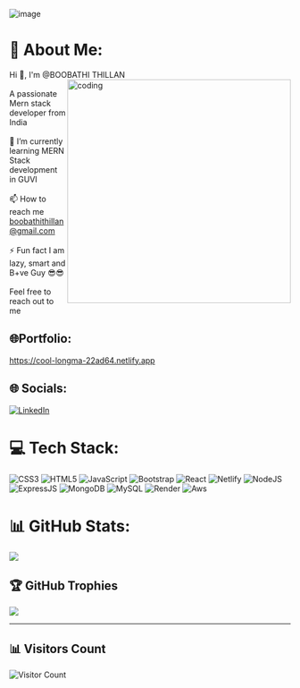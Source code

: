 ![image](https://user-images.githubusercontent.com/27279740/164895446-7bcdb5b4-06dd-4763-aa96-80e0fbdf4667.png)




# 💫 About Me:
Hi 👋, I'm @BOOBATHI THILLAN
<img align="right" alt="coding" width="400" src="https://camo.githubusercontent.com/cae12fddd9d6982901d82580bdf321d81fb299141098ca1c2d4891870827bf17/68747470733a2f2f6d69726f2e6d656469756d2e636f6d2f6d61782f313336302f302a37513379765349765f7430696f4a2d5a2e676966">
<br><br>A passionate Mern stack developer from India<br>
<br>🌱 I’m currently learning MERN Stack development in GUVI<br><br>📫 How to reach me <br>boobathithillan@gmail.com<br><br>⚡ Fun fact I am lazy, smart and B+ve Guy 😎😎 <br><br>Feel free to reach out to me 
## 🌐Portfolio:
https://cool-longma-22ad64.netlify.app


## 🌐 Socials:
[![LinkedIn](https://img.shields.io/badge/LinkedIn-%230077B5.svg?logo=linkedin&logoColor=white)](https://www.linkedin.com/in/boobathi-thillan-119392260) 

# 💻 Tech Stack:
![CSS3](https://img.shields.io/badge/css3-%231572B6.svg?style=for-the-badge&logo=css3&logoColor=white) ![HTML5](https://img.shields.io/badge/html5-%23E34F26.svg?style=for-the-badge&logo=html5&logoColor=white) ![JavaScript](https://img.shields.io/badge/javascript-%23323330.svg?style=for-the-badge&logo=javascript&logoColor=%23F7DF1E) ![Bootstrap](https://img.shields.io/badge/bootstrap-%23563D7C.svg?style=for-the-badge&logo=bootstrap&logoColor=white)  ![React](https://img.shields.io/badge/react-%2320232a.svg?style=for-the-badge&logo=react&logoColor=%2361DAFB) ![Netlify](https://img.shields.io/badge/netlify-%23000000.svg?style=for-the-badge&logo=netlify&logoColor=#00C7B7) ![NodeJS](https://img.shields.io/badge/node.js-6DA55F?style=for-the-badge&logo=node.js&logoColor=white)   ![ExpressJS](https://img.shields.io/badge/express.js-6DA55F?style=for-the-badge&logo=express.js&logoColor=white) ![MongoDB](https://img.shields.io/badge/MongoDB-%234ea94b.svg?style=for-the-badge&logo=mongodb&logoColor=white) ![MySQL](https://img.shields.io/badge/mysql-%2300f.svg?style=for-the-badge&logo=mysql&logoColor=white)
![Render](https://img.shields.io/badge/render-%2320232a.svg?style=for-the-badge&logo=render&logoColor=%2361DAFB) 
![Aws](https://img.shields.io/badge/aws-%2320232a.svg?style=for-the-badge&logo=aws&logoColor=%2361DAFB) 
# 📊 GitHub Stats:
<!--![](https://github-readme-stats.vercel.app/api?username=boobathithillan&theme=dark&hide_border=false&include_all_commits=false&count_private=false)<br/>-->
![](https://github-readme-streak-stats.herokuapp.com/?user=boobathithillan&theme=dark&hide_border=false)<br/>

## 🏆 GitHub Trophies
![](https://github-profile-trophy.vercel.app/?username=boobathithillan&theme=radical&no-frame=false&no-bg=true&margin-w=4)

---
## 📊 Visitors Count
![Visitor Count](https://profile-counter.glitch.me/BOOBATHITHILLAN/count.svg)



<!---
BOOBATHITHILLAN/BOOBATHITHILLAN is a ✨ special ✨ repository because its `README.md` (this file) appears on your GitHub profile.
You can click the Preview link to take a look at your changes.
--->
